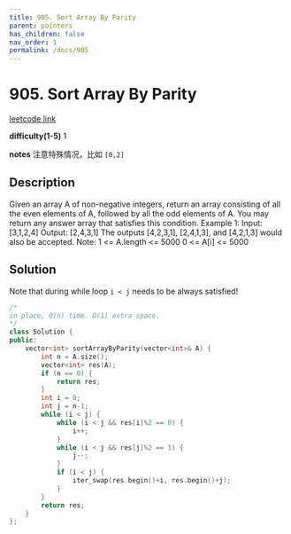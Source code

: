 ```yaml
---
title: 905. Sort Array By Parity
parent: pointers
has_children: false
nav_order: 1
permalink: /docs/905
---
```

# 905. Sort Array By Parity

[leetcode link](https://leetcode.com/problems/sort-array-by-parity/solution/)

**difficulty(1-5)** 
1

**notes**
注意特殊情况，比如 `[0,2]`

## Description

Given an array A of non-negative integers, return an array consisting of all the even elements of A, followed by all the odd elements of A.
You may return any answer array that satisfies this condition.
Example 1:
Input: [3,1,2,4]
Output: [2,4,3,1]
The outputs [4,2,3,1], [2,4,1,3], and [4,2,1,3] would also be accepted.
Note:
1 <= A.length <= 5000
0 <= A[i] <= 5000

## Solution

Note that during while loop `i < j` needs to be always satisfied!

```c++
/*
in place, O(n) time. O(1) extra space.
*/
class Solution {
public:
    vector<int> sortArrayByParity(vector<int>& A) {
        int n = A.size();
        vector<int> res(A);
        if (n == 0) {
            return res;
        }
        int i = 0;
        int j = n-1;
        while (i < j) {
            while (i < j && res[i]%2 == 0) {
                i++;
            }
            while (i < j && res[j]%2 == 1) {
                j--;
            }
            if (i < j) {
                iter_swap(res.begin()+i, res.begin()+j);
            }
        }
        return res;
    }
};
```
